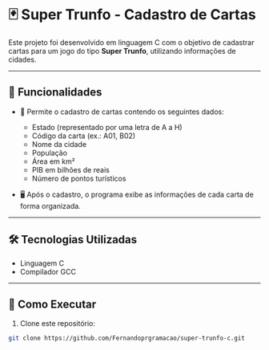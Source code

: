 # 🃏 Super Trunfo - Cadastro de Cartas

Este projeto foi desenvolvido em linguagem C com o objetivo de cadastrar cartas para um jogo do tipo **Super Trunfo**, utilizando informações de cidades.

---

## 🚀 Funcionalidades

- 📄 Permite o cadastro de cartas contendo os seguintes dados:
  - Estado (representado por uma letra de A a H)
  - Código da carta (ex.: A01, B02)
  - Nome da cidade
  - População
  - Área em km²
  - PIB em bilhões de reais
  - Número de pontos turísticos

- 🖥️ Após o cadastro, o programa exibe as informações de cada carta de forma organizada.

---

## 🛠 Tecnologias Utilizadas

- Linguagem C
- Compilador GCC

---

## 🔧 Como Executar

1. Clone este repositório:

```bash
git clone https://github.com/Fernandoprgramacao/super-trunfo-c.git
